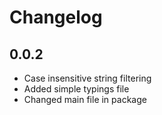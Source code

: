 # Changelog

## 0.0.2

* Case insensitive string filtering
* Added simple typings file
* Changed main file in package